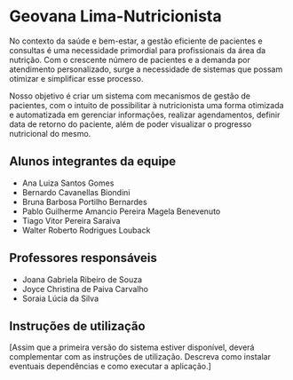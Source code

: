 # Geovana Lima-Nutricionista

No contexto da saúde e bem-estar, a gestão eficiente de pacientes e consultas é uma necessidade primordial para profissionais da área da nutrição. Com o crescente número de pacientes e a demanda por atendimento personalizado, surge a necessidade de sistemas que possam otimizar e simplificar esse processo. 

Nosso objetivo é criar um sistema com mecanismos de gestão de pacientes, com o intuito de possibilitar à nutricionista uma forma otimizada e automatizada em gerenciar informações, realizar agendamentos, definir data de retorno do paciente, além de poder visualizar o progresso nutricional do mesmo.

## Alunos integrantes da equipe

* Ana Luiza Santos Gomes
* Bernardo Cavanellas Biondini
* Bruna Barbosa Portilho Bernardes
* Pablo Guilherme Amancio Pereira Magela Benevenuto
* Tiago Vitor Pereira Saraiva
* Walter Roberto Rodrigues Louback

## Professores responsáveis

* Joana Gabriela Ribeiro de Souza
* Joyce Christina de Paiva Carvalho
* Soraia Lúcia da Silva

## Instruções de utilização

[Assim que a primeira versão do sistema estiver disponível, deverá complementar com as instruções de utilização. Descreva como instalar eventuais dependências e como executar a aplicação.]
